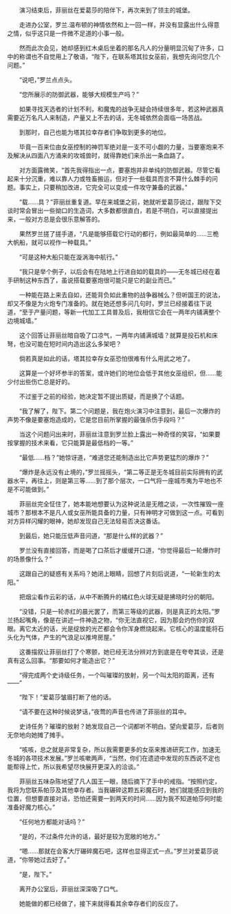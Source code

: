 　　演习结束后，菲丽丝在爱葛莎的陪伴下，再次来到了领主的城堡。

　　走进办公室，罗兰.温布顿的神情依然和上一回一样，并没有显露出什么得意之情，似乎这只是一件微不足道的小事一般。

　　然而此次会见，她却感到红木桌后坐着的那名凡人的分量明显沉甸了许多，口中的称谓也不自觉用上了敬语，“陛下，在联系塔其拉女巫前，我想先询问您几个问题。”

　　“说吧，”罗兰点点头。

　　“您所展示的防御武器，能够大规模生产吗？”

　　如果寻找天选者的计划不利，和魔鬼的战争无疑会持续很多年，若这种武器真需要近万名凡人来制造，产量又上不去的话，无冬城依然会面临一场苦战。

　　到那时，自己也能为塔其拉幸存者们争取到更多的地位。

　　毕竟一百来位由女巫控制的神罚军绝对是一支不可小觑的力量，当要塞炮来不及解决从四面八方涌来的攻城兽时，就得靠她们来杀出一条血路了。

　　对方面露微笑，“首先我得指出一点，要塞炮并非单纯的防御武器。尽管它看起来十分沉重，难以靠人力或牲畜搬运，但对于一些载具而言不算什么棘手的问题。事实上，只要稍加改进，它完全可以变成一件攻守兼备的武器。”

　　“载……具？”菲丽丝重复道。早在来城堡之前，她就听爱葛莎说过，跟陛下交谈时常会冒出一些拗口的生造词，大多数都很直白，若是不明白，可以直接提出来，一般对方总是会很乐意解答的。

　　果然罗兰搓了搓手道，“凡是能够搭载它行动的都行，例如最简单的……三桅大帆船，就可以视作一种载具。”

　　“可是这种大船只能在漩涡海中航行。”

　　“我只是举个例子，以后会有在陆地上行进自如的载具的——无冬城已经在着手研制这种东西了，虽说搭载要塞炮很可能只是它的副业而已。”

　　一种能在路上来去自如，还能背负如此重物的战争器械么？但听国王的说法，却又不像是为火炮专门准备的。就在她还想多问几句时，罗兰已经接着往下说道，“至于产量问题，等新一代加工工具普及后，我相信它会在一两年内铺满整个边境城墙。”

　　这个回答让菲丽丝暗自吸了口凉气，一两年内铺满城墙？就算是投石机和床弩，也没可能在短时间内造出这么多架吧？

　　倘若真是如此的话，塔其拉幸存女巫恐怕很难有什么用武之地了。

　　这算是一个好坏参半的答案，或许她们的地位会低于其他女巫组织，但……能少付出些伤亡总是好的。

　　不过鉴于之前的经验，她决定暂不提出质疑，而是换了个话题。

　　“我了解了，陛下。第二个问题是，我在炮火演习中注意到，最后一次爆炸的声势不像是要塞炮造成的，它是您目前所掌握的最强杀伤手段吗？”

　　当这个问题问出来时，菲丽丝注意到罗兰脸上露出一种奇怪的笑容，“如果要按掌握的技术来看，它只能算是最低档的一等。”

　　“最低……档？”她惊讶道，“难道您还能制造出比它声势更猛烈的爆炸？”

　　“爆炸是永远没有止境的，”罗兰摇摇头，“第二等正是无冬城目前实际拥有的武器水平，再往上，则是第三等……到了那个层次，一口气将一座城市夷为平地也不是不可能做到。”

　　菲丽丝完全怔住了，她本能地想要认为这种说法是无稽之谈，一次性摧毁一座城市？那根本不是凡人或女巫所能具备的力量，只有神明才可做到这一点。可看到对方异样闪耀的眼神，她却发现自己无法轻易否决这番话。

　　到最后，她只能压低声音问道，“那是什么样的武器？”

　　罗兰没有直接回答，而是喝了口茶后才缓缓开口道，“你觉得最后一轮爆炸时的场景像什么？”

　　这跟自己的疑惑有关系吗？她闭上眼睛，回想了片刻后说道，“一轮新生的太阳。”

　　把烟尘看作云彩的话，从中不断腾升的橘红色火球无疑是拂晓时分的朝阳。

　　“没错，只是一轮赤红的晨光罢了，而第三等级的武器，则是真正的太阳。”罗兰扬起嘴角，像是在讲述一件神造之物，“你无法直视它，因为那会灼伤你的双眼。离它太近的话，光是绽放的光芒都会令你浑身燃烧起来。它核心的温度能将石头化为气体，产生的气浪足以推垮房屋。”

　　这番描叙让菲丽丝打了个寒颤，她已经无法分辨对方到底是在夸夸其谈，还是真有这么回事。“那要如何才能造出它？”

　　“得完成两个史诗级任务，一个叫璀璨的放射，另一个叫太阳的距离，还有——”

　　“陛下！”爱葛莎皱眉打断了他的话。

　　“请不要在这种时候说梦话，”夜莺的声音也传进了菲丽丝的耳中。

　　史诗任务？璀璨的放射？她发现自己一个词都听不明白。望向爱葛莎，后者则无奈地向她摊了摊手。

　　“咳咳，总之就是非常复杂，所以我需要更多的女巫来推进研究工作，加速无冬城的各项技术发展。”罗兰咳嗽两声，“当然，你们在遗迹中发现的东西说不定也能帮得上忙，所以我希望尽快展开更深入的洽谈。”

　　菲丽丝五味杂陈地望了凡人国王一眼，随后摘下了手中的戒指。“按照约定，我将为您联系帕莎及其他幸存者。当我碾碎这颗五彩魔石时，她们就能感应到我的位置，但想要直接对话，恐怕还需要一到两天的时间……因为我不知道帕莎何时能准备好魔力核心。”

　　“任何地方都能对话吗？”

　　“是的，不过条件允许的话，最好是较为宽敞的地方。”

　　“嗯……那就在会客大厅碾碎魔石吧，这样也显得正式一点。”罗兰对爱葛莎说道，“你带她过去好了。”

　　“是，陛下。”

　　离开办公室后，菲丽丝深深吸了口气。

　　她能做的都已经做了，接下来就得看其余幸存者们的反应了。
